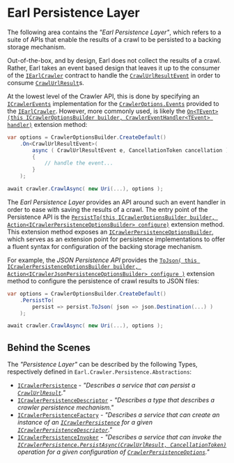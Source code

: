 # Earl Persistence Layer

The following area contains the *"Earl Persistence Layer"*, which refers to a suite of APIs that enable the results of a crawl to be persisted to a backing storage mechanism. 

Out-of-the-box, and by design, Earl does not collect the results of a crawl. Rather, Earl takes an event based design that leaves it up to the consumer of the [`IEarlCrawler`](https://github.com/Cryptoc1/earl/blob/develop/src/Crawler/Abstractions/IEarlCrawler.cs) contract to handle the [`CrawlUrlResultEvent`](https://github.com/Cryptoc1/earl/blob/develop/src/Crawler/Abstractions/Events/ICrawlerEvents.cs#L41) in order to consume [`CrawlUrlResult`](https://github.com/Cryptoc1/earl/blob/develop/src/Crawler/Abstractions/CrawlUrlResult.cs)s.

At the lowest level of the Crawler API, this is done by specifying an [`ICrawlerEvents`](https://github.com/Cryptoc1/earl/blob/develop/src/Crawler/Abstractions/Events/ICrawlerEvents.cs#L5) implementation for the [`CrawlerOptions.Events`](https://github.com/Cryptoc1/earl/blob/develop/src/Crawler/Abstractions/Configuration/CrawlerOptions.cs#L9) provided to the [`IEarlCrawler`](https://github.com/Cryptoc1/earl/blob/develop/src/Crawler/Abstractions/IEarlCrawler.cs). However, more commonly used, is likely the [`On<TEvent>(this ICrawlerOptionsBuilder builder, CrawlerEventHandler<TEvent> handler)`](https://github.com/Cryptoc1/earl/blob/develop/src/Crawler/Events/Configuration/ICrawlerOptionsBuilderEventExtensions.cs#L13) extension method:

```csharp
var options = CrawlerOptionsBuilder.CreateDefault()
    .On<CrawlUrlResultEvent>(
        async ( CrawlUrlResultEvent e, CancellationToken cancellation ) =>
        {
            // handle the event...
        }
    );

await crawler.CrawlAsync( new Uri(...), options );
```

The *Earl Persistence Layer* provides an API around such an event handler in order to ease with saving the results of a crawl. The entry point of the Persistence API is the [`PersistTo(this ICrawlerOptionsBuilder builder, Action<ICrawlerPersistenceOptionsBuilder> configure)`](https://github.com/Cryptoc1/earl/blob/develop/src/Crawler/Persistence/Persistence/Configuration/CrawlerOptionsBuilderPersistenceExtensions.cs#L17) extension method. This extension method exposes an [`ICrawlerPersistenceOptionsBuilder`](https://github.com/Cryptoc1/earl/blob/develop/src/Crawler/Persistence/Abstractions/Configuration/ICrawlerPersistenceOptionsBuilder.cs#L4), which serves as an extension point for persistence implementations to offer a fluent syntax for configuration of the backing storage mechanism. 

For example, the *JSON Persistence API* provides the [`ToJson( this ICrawlerPersistenceOptionsBuilder builder, Action<ICrawlerJsonPersistenceOptionsBuilder> configure )`](https://github.com/Cryptoc1/earl/blob/develop/src/Crawler/Persistence/Json/CrawlerPersistenceBuilderJsonExtensions.cs#L12) extension method to configure the persistence of crawl results to JSON files:

```csharp
var options = CrawlerOptionsBuilder.CreateDefault()
    .PersistTo(
        persist => persist.ToJson( json => json.Destination(...) )
    );

await crawler.CrawlAsync( new Uri(...), options );
```

## Behind the Scenes

The *"Persistence Layer"* can be described by the following Types, respectively defined in `Earl.Crawler.Persistence.Abstractions`:
- [`ICrawlerPersistence`](https://github.com/Cryptoc1/earl/blob/develop/src/Crawler/Persistence/Abstractions/ICrawlerPersistence.cs#L6) - *"Describes a service that can persist a [`CrawlUrlResult`](https://github.com/Cryptoc1/earl/blob/develop/src/Crawler/Abstractions/CrawlUrlResult.cs#L8)."*
- [`ICrawlerPersistenceDescriptor`](https://github.com/Cryptoc1/earl/blob/develop/src/Crawler/Persistence/Abstractions/Configuration/ICrawlerPersistenceDescriptor.cs#L4) - *"Describes a type that describes a crawler persistence mechanism."*
- [`ICrawlerPersistenceFactory`](https://github.com/Cryptoc1/earl/blob/develop/src/Crawler/Persistence/Abstractions/ICrawlerPersistenceFactory.cs#L6) - *"Describes a service that can create an instance of an [`ICrawlerPersistence`](https://github.com/Cryptoc1/earl/blob/develop/src/Crawler/Persistence/Abstractions/ICrawlerPersistence.cs#L6) for a given [`ICrawlerPersistenceDescriptor`](https://github.com/Cryptoc1/earl/blob/develop/src/Crawler/Persistence/Abstractions/Configuration/ICrawlerPersistenceDescriptor.cs#L4)."*
- [`ICrawlerPersistenceInvoker`](https://github.com/Cryptoc1/earl/blob/develop/src/Crawler/Persistence/Abstractions/ICrawlerPersistenceInvoker.cs#L7) - *"Describes a service that can invoke the [`ICrawlerPersistence.PersistAsync(CrawlUrlResult, CancellationToken)`](https://github.com/Cryptoc1/earl/blob/develop/src/Crawler/Persistence/Abstractions/ICrawlerPersistence.cs#L11) operation for a given configuration of [`CrawlerPersistenceOptions`](https://github.com/Cryptoc1/earl/blob/develop/src/Crawler/Persistence/Abstractions/Configuration/CrawlerPersistenceOptions.cs#L4)."*
